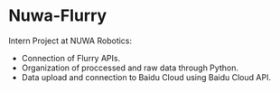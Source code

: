 # Nuwa-Flurry
Intern Project at NUWA Robotics:
* Connection of Flurry APIs.
* Organization of proccessed and raw data through Python.
* Data upload and connection to Baidu Cloud using Baidu Cloud API.
